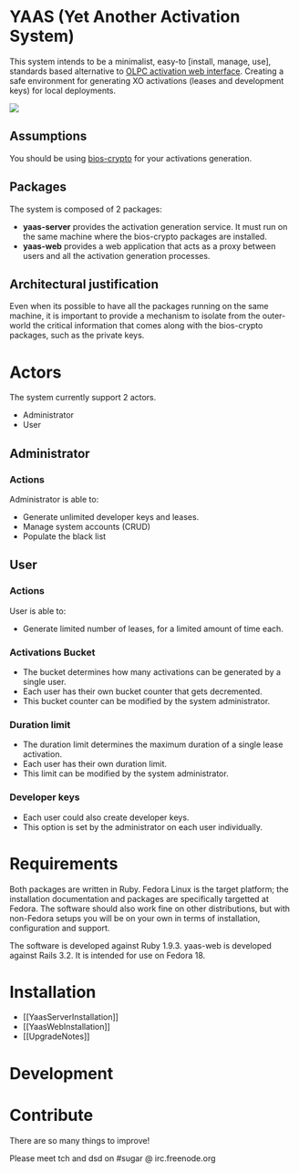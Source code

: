 # YAAS (Yet Another Activation System) #

This system intends to be a minimalist, easy-to [install, manage, use], standards based alternative to <a href="http://activation.laptop.org">OLPC activation web interface</a>. Creating a safe environment for generating XO activations (leases and development keys) for local deployments.

<img src="http://wiki.paraguayeduca.org/images/c/cc/Schema.png" />

## Assumptions

You should be using <a href="http://dev.laptop.org/git/bios-crypto/">bios-crypto</a> for your activations generation.

## Packages
The system is composed of 2 packages:

* **yaas-server** provides the activation generation service. It must run on the same machine where the bios-crypto packages are installed.
* **yaas-web** provides a web application that acts as a proxy between users and all the activation generation processes.

## Architectural justification
Even when its possible to have all the packages running on the same machine, it is important to provide a mechanism to isolate from the outer-world the critical information that comes along with the bios-crypto packages, such as the private keys.

# Actors
The system currently support 2 actors.

* Administrator
* User

## Administrator
### Actions
Administrator is able to:

* Generate unlimited developer keys and leases.
* Manage system accounts (CRUD)
* Populate the black list

## User
### Actions
User is able to:

* Generate limited number of leases, for a limited amount of time each.

### Activations Bucket
* The bucket determines how many activations can be generated by a single user.
* Each user has their own bucket counter that gets decremented.
* This bucket counter can be modified by the system administrator.

### Duration limit
* The duration limit determines the maximum duration of a single lease activation. 
* Each user has their own duration limit. 
* This limit can be modified by the system administrator.

### Developer keys
* Each user could also create developer keys.
* This option is set by the administrator on each user individually.

# Requirements

Both packages are written in Ruby. Fedora Linux is the target platform; the installation documentation and packages are specifically targetted at Fedora. The software should also work fine on other distributions, but with non-Fedora setups you will be on your own in terms of installation, configuration and support.

The software is developed against Ruby 1.9.3. yaas-web is developed against Rails 3.2. It is intended for use on Fedora 18.

# Installation

* [[YaasServerInstallation]]
* [[YaasWebInstallation]]
* [[UpgradeNotes]]

# Development

# Contribute #

There are so many things to improve!

Please meet tch and dsd on #sugar @ irc.freenode.org
